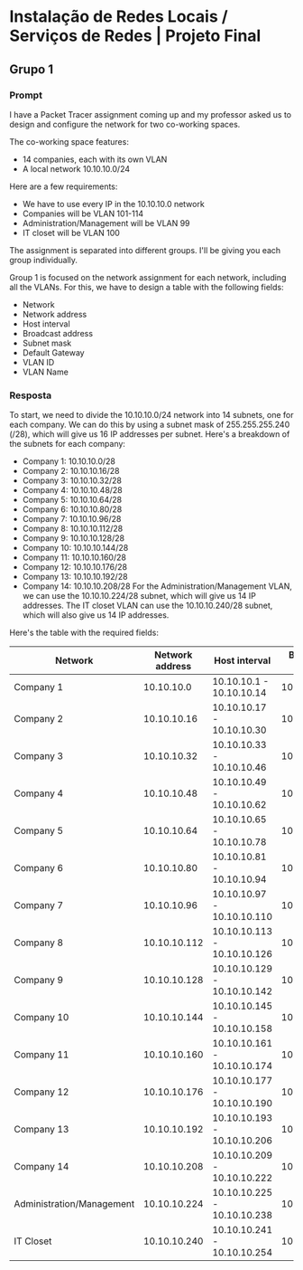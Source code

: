 # Instalação de Redes Locais / Serviços de Redes | Projeto Final
## Grupo 1
### Prompt

I have a Packet Tracer assignment coming up and my professor asked us to design and configure the network for two co-working spaces.

The co-working space features:
- 14 companies, each with its own VLAN
- A local network 10.10.10.0/24

Here are a few requirements:
- We have to use every IP in the 10.10.10.0 network
- Companies will be VLAN 101-114
- Administration/Management will be VLAN 99
- IT closet will be VLAN 100

The assignment is separated into different groups. I'll be giving you each group individually.

Group 1 is focused on the network assignment for each network, including all the VLANs. For this, we have to design a table with the following fields:
- Network
- Network address
- Host interval
- Broadcast address
- Subnet mask
- Default Gateway
- VLAN ID
- VLAN Name

### Resposta
To start, we need to divide the 10.10.10.0/24 network into 14 subnets, one for each company. We can do this by using a subnet mask of 255.255.255.240 (/28), which will give us 16 IP addresses per subnet. 
Here's a breakdown of the subnets for each company:

- Company 1: 10.10.10.0/28
- Company 2: 10.10.10.16/28
- Company 3: 10.10.10.32/28
- Company 4: 10.10.10.48/28
- Company 5: 10.10.10.64/28
- Company 6: 10.10.10.80/28
- Company 7: 10.10.10.96/28
- Company 8: 10.10.10.112/28
- Company 9: 10.10.10.128/28
- Company 10: 10.10.10.144/28
- Company 11: 10.10.10.160/28
- Company 12: 10.10.10.176/28
- Company 13: 10.10.10.192/28
- Company 14: 10.10.10.208/28
For the Administration/Management VLAN, we can use the 10.10.10.224/28 subnet, which will give us 14 IP addresses. The IT closet VLAN can use the 10.10.10.240/28 subnet, which will also give us 14 IP addresses.

Here's the table with the required fields:

| Network | Network address | Host interval | Broadcast address | Subnet mask | Default Gateway | VLAN ID | VLAN Name |
|---------|----------------|---------------|-------------------|-------------|----------------|---------|-----------|
| Company 1 | 10.10.10.0 | 10.10.10.1 - 10.10.10.14 | 10.10.10.15 | 255.255.255.240 | 10.10.10.1 | 101 | Company 1 |
| Company 2 | 10.10.10.16 | 10.10.10.17 - 10.10.10.30 | 10.10.10.31 | 255.255.255.240 | 10.10.10.17 | 102 | Company 2 |
| Company 3 | 10.10.10.32 | 10.10.10.33 - 10.10.10.46 | 10.10.10.47 | 255.255.255.240 | 10.10.10.33 | 103 | Company 3 |
| Company 4 | 10.10.10.48 | 10.10.10.49 - 10.10.10.62 | 10.10.10.63 | 255.255.255.240 | 10.10.10.49 | 104 | Company 4 |
| Company 5 | 10.10.10.64 | 10.10.10.65 - 10.10.10.78 | 10.10.10.79 | 255.255.255.240 | 10.10.10.65 | 105 | Company 5 |
| Company 6 | 10.10.10.80 | 10.10.10.81 - 10.10.10.94 | 10.10.10.95 | 255.255.255.240 | 10.10.10.81 | 106 | Company 6 |
| Company 7 | 10.10.10.96 | 10.10.10.97 - 10.10.10.110 | 10.10.10.111 | 255.255.255.240 | 10.10.10.97 | 107 | Company 7 |
| Company 8 | 10.10.10.112 | 10.10.10.113 - 10.10.10.126 | 10.10.10.127 | 255.255.255.240 | 10.10.10.113 | 108 | Company 8 |
| Company 9 | 10.10.10.128 | 10.10.10.129 - 10.10.10.142 | 10.10.10.143 | 255.255.255.240 | 10.10.10.129 | 109 | Company 9 |
| Company 10 | 10.10.10.144 | 10.10.10.145 - 10.10.10.158 | 10.10.10.159 | 255.255.255.240 | 10.10.10.145 | 110 | Company 10 |
| Company 11 | 10.10.10.160 | 10.10.10.161 - 10.10.10.174 | 10.10.10.175 | 255.255.255.240 | 10.10.10.161 | 111 | Company 11 |
| Company 12 | 10.10.10.176 | 10.10.10.177 - 10.10.10.190 | 10.10.10.191 | 255.255.255.240 | 10.10.10.177 | 112 | Company 12 |
| Company 13 | 10.10.10.192 | 10.10.10.193 - 10.10.10.206 | 10.10.10.207 | 255.255.255.240 | 10.10.10.193 | 113 | Company 13 |
| Company 14 | 10.10.10.208 | 10.10.10.209 - 10.10.10.222 | 10.10.10.223 | 255.255.255.240 | 10.10.10.209 | 114 | Company 14 |
| Administration/Management | 10.10.10.224 | 10.10.10.225 - 10.10.10.238 | 10.10.10.239 | 255.255.255.240 | 10.10.10.225 | 99 | Administration/Management |
| IT Closet | 10.10.10.240 | 10.10.10.241 - 10.10.10.254 | 10.10.10.255 | 255.255.255.240 | 10.10.10.241 | 100 | IT Closet | 
